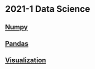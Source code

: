 # 2021-1 Data Science
## [Numpy](./numpy)

## [Pandas](./pandas)

## [Visualization](./visualization)
